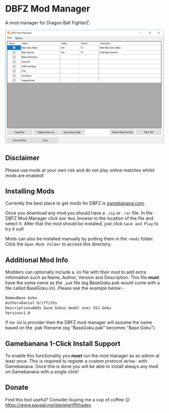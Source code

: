 # DBFZ Mod Manager

A mod manager for Dragon Ball FighterZ.

<img src="mod-manager.png" width="600px" />

## Disclaimer

Please use mods at your own risk and do not play online matches whilst mods are enabled!

## Installing Mods

Currently the best place to get mods for DBFZ is [gamebanana.com](https://gamebanana.com/skins/games/6246).

Once you download any mod you should have a `.zip` or `.rar` file. In the DBFZ Mod Manager click `Add Mod`, browse to the location of the file and select it. 
After that the mod should be installed, just click `Save and Play` to try it out!

Mods can also be installed manually by putting them in the `~mods` folder. Click the `Open Mods Folder` to access this directory.

## Additional Mod Info

Modders can optionally include a .ini file with their mod to add extra information such as Name, Author, Version and Description. This file **must**
have the some name as the `.pak` file (eg BaseGoku.pak would come with a file called BaseGoku.ini). Please see the example below:-

```
Name=Base Goku 
Author=Daniel Griffiths
Description=Adds base Gokus model over SSJ Goku
Version=1.0
```

If no .ini is provider then the DBFZ mod manager will assume the name based on the .pak filename (eg "BaseGoku.pak" becomes "Base Goku"). 

## Gamebanana 1-Click Install Support 

To enable this functionality you **must** run the mod manager as an admin at least once. This is required to register a custom protocol `dbfmm:` with Gamebanana. Once this is done you will be able to install always any mod on Gamebanana with a single click!

## Donate

Find this tool useful? Consider buying me a cup of coffee 😉
https://www.paypal.me/danielgriffithsdev
